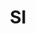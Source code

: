 ---
published:  false
post_id:    2018-SI
title:      SI
images:
  - ext:    00.jpg
    width:  3196
    height: 2400
  - ext:    01.jpg
    width:  2400
    height: 3196
---